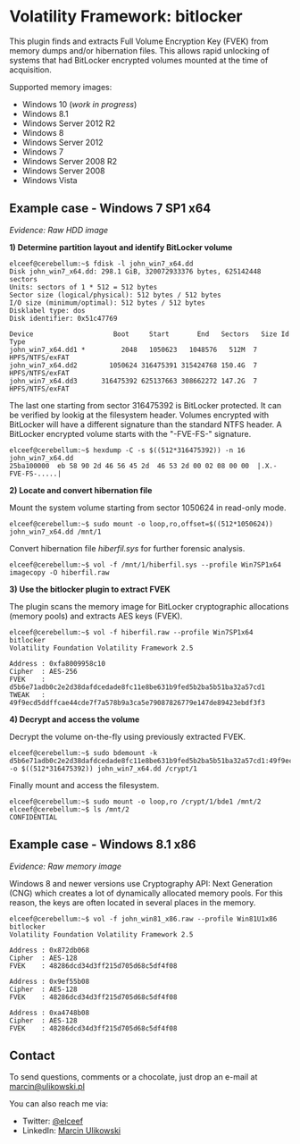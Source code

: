 Volatility Framework: bitlocker
===============================

This plugin finds and extracts Full Volume Encryption Key (FVEK) from memory dumps and/or hibernation files. This allows rapid unlocking of systems that had BitLocker encrypted volumes mounted at the time of acquisition.

Supported memory images:
- Windows 10 (*work in progress*)
- Windows 8.1
- Windows Server 2012 R2
- Windows 8
- Windows Server 2012
- Windows 7
- Windows Server 2008 R2
- Windows Server 2008
- Windows Vista


Example case - Windows 7 SP1 x64
--------------------------------

*Evidence: Raw HDD image*

**1) Determine partition layout and identify BitLocker volume**

```console
elceef@cerebellum:~$ fdisk -l john_win7_x64.dd
Disk john_win7_x64.dd: 298.1 GiB, 320072933376 bytes, 625142448 sectors
Units: sectors of 1 * 512 = 512 bytes
Sector size (logical/physical): 512 bytes / 512 bytes
I/O size (minimum/optimal): 512 bytes / 512 bytes
Disklabel type: dos
Disk identifier: 0x51c47769

Device                    Boot     Start       End   Sectors   Size Id Type
john_win7_x64.dd1 *         2048   1050623   1048576   512M  7 HPFS/NTFS/exFAT
john_win7_x64.dd2        1050624 316475391 315424768 150.4G  7 HPFS/NTFS/exFAT
john_win7_x64.dd3      316475392 625137663 308662272 147.2G  7 HPFS/NTFS/exFAT
```

The last one starting from sector 316475392 is BitLocker protected. It can be verified by lookig at the filesystem header. Volumes encrypted with BitLocker will have a different signature than the standard NTFS header. A BitLocker encrypted volume starts with the "-FVE-FS-" signature.

```console
elceef@cerebellum:~$ hexdump -C -s $((512*316475392)) -n 16 john_win7_x64.dd
25ba100000  eb 58 90 2d 46 56 45 2d  46 53 2d 00 02 08 00 00  |.X.-FVE-FS-.....|
```

**2) Locate and convert hibernation file**

Mount the system volume starting from sector 1050624 in read-only mode.

```console
elceef@cerebellum:~$ sudo mount -o loop,ro,offset=$((512*1050624)) john_win7_x64.dd /mnt/1
```

Convert hibernation file *hiberfil.sys* for further forensic analysis.

```console
elceef@cerebellum:~$ vol -f /mnt/1/hiberfil.sys --profile Win7SP1x64 imagecopy -O hiberfil.raw
```

**3) Use the bitlocker plugin to extract FVEK**

The plugin scans the memory image for BitLocker cryptographic allocations (memory pools) and extracts AES keys (FVEK).

```console
elceef@cerebellum:~$ vol -f hiberfil.raw --profile Win7SP1x64 bitlocker
Volatility Foundation Volatility Framework 2.5

Address : 0xfa8009958c10
Cipher  : AES-256
FVEK    : d5b6e71adb0c2e2d38dafdcedade8fc11e8be631b9fed5b2ba5b51ba32a57cd1
TWEAK   : 49f9ecd5ddffcae44cde7f7a578b9a3ca5e79087826779e147de89423ebdf3f3

```

**4) Decrypt and access the volume**

Decrypt the volume on-the-fly using previously extracted FVEK.

```console
elceef@cerebellum:~$ sudo bdemount -k d5b6e71adb0c2e2d38dafdcedade8fc11e8be631b9fed5b2ba5b51ba32a57cd1:49f9ecd5ddffcae44cde7f7a578b9a3ca5e79087826779e147de89423ebdf3f3 -o $((512*316475392)) john_win7_x64.dd /crypt/1
```

Finally mount and access the filesystem.

```console
elceef@cerebellum:~$ sudo mount -o loop,ro /crypt/1/bde1 /mnt/2
elceef@cerebellum:~$ ls /mnt/2
CONFIDENTIAL
```


Example case - Windows 8.1 x86
------------------------------

*Evidence: Raw memory image*

Windows 8 and newer versions use Cryptography API: Next Generation (CNG) which creates a lot of dynamically allocated memory pools. For this reason, the keys are often located in several places in the memory.

```console
elceef@cerebellum:~$ vol -f john_win81_x86.raw --profile Win81U1x86 bitlocker
Volatility Foundation Volatility Framework 2.5

Address : 0x872db068
Cipher  : AES-128
FVEK    : 48286dcd34d3ff215d705d68c5df4f08

Address : 0x9ef55b08
Cipher  : AES-128
FVEK    : 48286dcd34d3ff215d705d68c5df4f08

Address : 0xa4748b08
Cipher  : AES-128
FVEK    : 48286dcd34d3ff215d705d68c5df4f08

```


Contact
-------

To send questions, comments or a chocolate, just drop an e-mail at
[marcin@ulikowski.pl](mailto:marcin@ulikowski.pl)

You can also reach me via:

- Twitter: [@elceef](https://twitter.com/elceef)
- LinkedIn: [Marcin Ulikowski](https://pl.linkedin.com/in/elceef)



